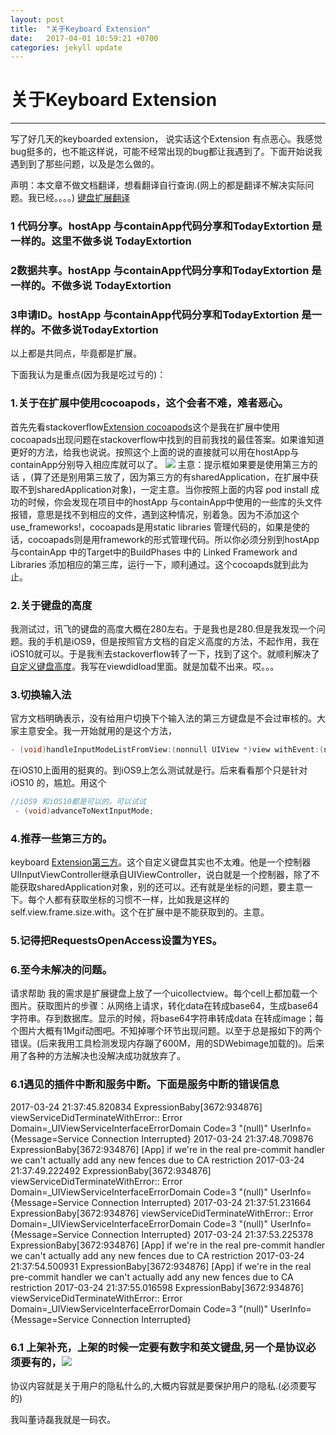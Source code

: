 ```yaml
---
layout: post
title:  "关于Keyboard Extension"
date:   2017-04-01 10:59:21 +0700
categories: jekyll update
---
```

# 关于Keyboard Extension

------

写了好几天的keyboarded extension， 说实话这个Extension 有点恶心。我感觉bug挺多的，也不能这样说，可能不经常出现的bug都让我遇到了。下面开始说我遇到到了那些问题，以及是怎么做的。

声明：本文章不做文档翻译，想看翻译自行查询.(网上的都是翻译不解决实际问题。我已经。。。。) [键盘扩展翻译](http://www.jianshu.com/p/987dfa9f3baf)
### 1 代码分享。hostApp 与containApp代码分享和TodayExtortion 是一样的。这里不做多说 TodayExtortion

### 2数据共享。hostApp 与containApp代码分享和TodayExtortion 是一样的。不做多说 TodayExtortion 

### 3申请ID。hostApp 与containApp代码分享和TodayExtortion 是一样的。不做多说TodayExtortion

以上都是共同点，毕竟都是扩展。

下面我认为是重点(因为我是吃过亏的)：

### 1.关于在扩展中使用cocoapods，这个会者不难，难者恶心。
首先先看stackoverflow[Extension cocoapods](http://stackoverflow.com/questions/37280077/error-with-cocoapods-link-with-after-update-to-1-0-0)这个是我在扩展中使用cocoapads出现问题在stackoverflow中找到的目前我找的最佳答案。如果谁知道更好的方法，给我也说说。按照这个上面的说的直接就可以用在hostApp与containApp分别导入相应库就可以了。
![](http://ac-l1vX02tC.clouddn.com/5adbe79572ebbc69b073.png)
主意：提示框如果要是使用第三方的话 ，(算了还是别用第三放了，因为第三方的有sharedApplication，在扩展中获取不到sharedApplication对象)，一定主意。当你按照上面的内容 pod install 成功的时候，你会发现在项目中的hostApp 与containApp中使用的一些库的头文件报错，意思是找不到相应的文件，遇到这种情况，别着急。因为不添加这个use_frameworks!，cocoapads是用static libraries 管理代码的，如果是使的话，cocoapads则是用framework的形式管理代码。所以你必须分别到hostApp 与containApp 中的Target中的BuildPhases 中的 Linked Framework and Libraries 添加相应的第三库，运行一下，顺利通过。这个cocoapds就到此为止。
### 2.关于键盘的高度
我测试过，讯飞的键盘的高度大概在280左右。于是我也是280.但是我发现一个问题。我的手机是iOS9，但是按照官方文档的自定义高度的方法，不起作用，我在iOS10就可以。于是我🈶️去stackoverflow转了一下，找到了这个。就顺利解决了[自定义键盘高度](http://stackoverflow.com/questions/36145450/incorrect-keyboard-extension-height-after-rotation)。我写在viewdidload里面。就是加载不出来。哎。。。
### 3.切换输入法
官方文档明确表示，没有给用户切换下个输入法的第三方键盘是不会过审核的。大家主意安全。我一开始就用的是这个方法，
```Objective-C
- (void)handleInputModeListFromView:(nonnull UIView *)view withEvent:(nonnull UIEvent *)event NS_AVAILABLE_IOS(10_0);
```
 在iOS10上面用的挺爽的。到iOS9上怎么测试就是行。后来看看那个只是针对iOS10 的，尴尬。用这个
 ```Objective-C
 //iOS9 和iOS10都是可以的。可以试试
  - (void)advanceToNextInputMode;
 ```
### 4.推荐一些第三方的。
keyboard [Extension第三方](https://github.com/polishedcode/tasty-imitation-keyboard)。这个自定义键盘其实也不太难。他是一个控制器 UIInputViewController继承自UIViewController，说白就是一个控制器，除了不能获取sharedApplication对象，别的还可以。还有就是坐标的问题，要主意一下。每个人都有获取坐标的习惯不一样，比如我是这样的self.view.frame.size.with。这个在扩展中是不能获取到的。主意。

### 5.记得把RequestsOpenAccess设置为YES。

### 6.至今未解决的问题。
请求帮助 我的需求是扩展键盘上放了一个uicollectview。每个cell上都加载一个图片。获取图片的步骤：从网络上请求，转化data在转成base64，生成base64字符串。存到数据库。显示的时候，将base64字符串转成data 在转成image；每个图片大概有1Mgif动图吧。不知掉哪个环节出现问题。以至于总是报如下的两个错误。(后来我用工具检测发现内存蹦了600M，用的SDWebimage加载的)。后来用了各种的方法解决也没解决成功就放弃了。

### 6.1遇见的插件中断和服务中断。下面是服务中断的错误信息

2017-03-24 21:37:45.820834 ExpressionBaby[3672:934876] viewServiceDidTerminateWithError:: Error Domain=_UIViewServiceInterfaceErrorDomain Code=3 "(null)" UserInfo={Message=Service Connection Interrupted} 2017-03-24 21:37:48.709876 ExpressionBaby[3672:934876] [App] if we're in the real pre-commit handler we can't actually add any new fences due to CA restriction 2017-03-24 21:37:49.222492 ExpressionBaby[3672:934876] viewServiceDidTerminateWithError:: Error Domain=_UIViewServiceInterfaceErrorDomain Code=3 "(null)" UserInfo={Message=Service Connection Interrupted} 2017-03-24 21:37:51.231664 ExpressionBaby[3672:934876] viewServiceDidTerminateWithError:: Error Domain=_UIViewServiceInterfaceErrorDomain Code=3 "(null)" UserInfo={Message=Service Connection Interrupted} 2017-03-24 21:37:53.225378 ExpressionBaby[3672:934876] [App] if we're in the real pre-commit handler we can't actually add any new fences due to CA restriction 2017-03-24 21:37:54.500931 ExpressionBaby[3672:934876] [App] if we're in the real pre-commit handler we can't actually add any new fences due to CA restriction 2017-03-24 21:37:55.016598 ExpressionBaby[3672:934876] viewServiceDidTerminateWithError:: Error Domain=_UIViewServiceInterfaceErrorDomain Code=3 "(null)" UserInfo={Message=Service Connection Interrupted}
### 6.1 上架补充，上架的时候一定要有数字和英文键盘,另一个是协议必须要有的，![](http://ac-l1vX02tC.clouddn.com/7b86d88e2a3da8847506.png)
协议内容就是关于用户的隐私什么的,大概内容就是要保护用户的隐私.(必须要写的)

我叫董诗磊我就是一码农。


